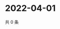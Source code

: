 # 2022-04-01

共 0 条

<!-- BEGIN WEIBO -->
<!-- 最后更新时间 Fri Apr 01 2022 15:15:10 GMT+0800 (China Standard Time) -->

<!-- END WEIBO -->
